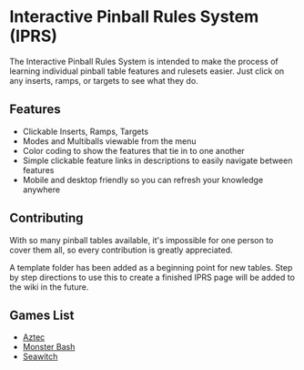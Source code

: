 # Interactive Pinball Rules System (IPRS)

The Interactive Pinball Rules System is intended to make the process of learning individual pinball table features and rulesets easier. Just click on any inserts, ramps, or targets to see what they do.

## Features

- Clickable Inserts, Ramps, Targets
- Modes and Multiballs viewable from the menu
- Color coding to show the features that tie in to one another
- Simple clickable feature links in descriptions to easily navigate between features
- Mobile and desktop friendly so you can refresh your knowledge anywhere


## Contributing

With so many pinball tables available, it's impossible for one person to cover them all, so every contribution is greatly appreciated.

A template folder has been added as a beginning point for new tables. Step by step directions to use this to create a finished IPRS page will be added to the wiki in the future.

## Games List

- [Aztec](https://thoseposers.github.io/Interactive-Pinball-Rules-System/Tables/Aztec/main)
- [Monster Bash](https://thoseposers.github.io/Interactive-Pinball-Rules-System/Tables/MonsterBash/main)
- [Seawitch](https://thoseposers.github.io/Interactive-Pinball-Rules-System/Tables/Seawitch/main)
